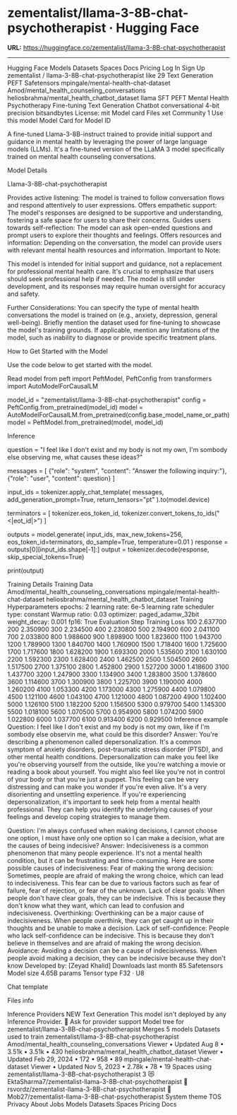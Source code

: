 # zementalist/llama-3-8B-chat-psychotherapist · Hugging Face

**URL:** https://huggingface.co/zementalist/llama-3-8B-chat-psychotherapist

---

Hugging Face
Models
Datasets
Spaces
Docs
Pricing
Log In
Sign Up
zementalist
/
llama-3-8B-chat-psychotherapist 
like
29
Text Generation
PEFT
Safetensors
mpingale/mental-health-chat-dataset
Amod/mental_health_counseling_conversations
heliosbrahma/mental_health_chatbot_dataset
llama
SFT
PEFT
Mental Health
Psychotherapy
Fine-tuning
Text Generation
Chatbot
conversational
4-bit precision
bitsandbytes
License:
mit
Model card
Files
xet
Community
1
Use this model
Model Card for Model ID

A fine-tuned Llama-3-8B-instruct trained to provide initial support and guidance in mental health by leveraging the power of large language models (LLMs). It's a fine-tuned version of the LLaMA 3 model specifically trained on mental health counseling conversations.

Model Details

Llama-3-8B-chat-psychotherapist

Provides active listening: The model is trained to follow conversation flows and respond attentively to user expressions. Offers empathetic support: The model's responses are designed to be supportive and understanding, fostering a safe space for users to share their concerns. Guides users towards self-reflection: The model can ask open-ended questions and prompt users to explore their thoughts and feelings. Offers resources and information: Depending on the conversation, the model can provide users with relevant mental health resources and information. Important to Note:

This model is intended for initial support and guidance, not a replacement for professional mental health care. It's crucial to emphasize that users should seek professional help if needed. The model is still under development, and its responses may require human oversight for accuracy and safety.

Further Considerations: You can specify the type of mental health conversations the model is trained on (e.g., anxiety, depression, general well-being). Briefly mention the dataset used for fine-tuning to showcase the model's training grounds. If applicable, mention any limitations of the model, such as inability to diagnose or provide specific treatment plans.

How to Get Started with the Model

Use the code below to get started with the model.

Read model
from peft import PeftModel, PeftConfig
from transformers import AutoModelForCausalLM

model_id = "zementalist/llama-3-8B-chat-psychotherapist"
config = PeftConfig.from_pretrained(model_id)
model = AutoModelForCausalLM.from_pretrained(config.base_model_name_or_path)
model = PeftModel.from_pretrained(model, model_id)

Inference

question = "I feel like I don't exist and my body is not my own, I'm sombody else observing me, what causes these ideas?"

messages = [
    {"role": "system", "content": "Answer the following inquiry:"},
    {"role": "user", "content": question}
]

input_ids = tokenizer.apply_chat_template(
    messages,
    add_generation_prompt=True,
    return_tensors="pt"
).to(model.device)


terminators = [
    tokenizer.eos_token_id,
    tokenizer.convert_tokens_to_ids("<|eot_id|>")
]

outputs = model.generate(
    input_ids,
    max_new_tokens=256,
    eos_token_id=terminators,
    do_sample=True,
    temperature=0.01
)
response = outputs[0][input_ids.shape[-1]:]
output = tokenizer.decode(response, skip_special_tokens=True)


print(output)

Training Details
Training Data
Amod/mental_health_counseling_conversations
mpingale/mental-health-chat-dataset
heliosbrahma/mental_health_chatbot_dataset
Training Hyperparameters
epochs: 2
learning rate: 6e-5
learning rate scheduler type: constant
Warmup ratio: 0.03
optimizer: paged_adamw_32bit
weight_decay: 0.001
fp16: True
Evaluation
Step	Training Loss
100	2.637700
200	2.350900
300	2.234500
400	2.230800
500	2.194900
600	2.041100
700	2.033800
800	1.988600
900	1.898900
1000	1.823600
1100	1.943700
1200	1.789900
1300	1.840700
1400	1.760900
1500	1.718400
1600	1.725600
1700	1.717600
1800	1.628200
1900	1.693300
2000	1.535600
2100	1.630100
2200	1.592300
2300	1.628400
2400	1.462500
2500	1.504500
2600	1.517500
2700	1.375100
2800	1.452800
2900	1.527200
3000	1.418600
3100	1.437700
3200	1.247900
3300	1.134900
3400	1.283800
3500	1.378600
3600	1.114600
3700	1.300900
3800	1.225700
3900	1.190000
4000	1.260200
4100	1.053300
4200	1.173000
4300	1.275900
4400	1.079800
4500	1.121100
4600	1.043100
4700	1.121000
4800	1.087200
4900	1.102400
5000	1.126100
5100	1.182200
5200	1.156500
5300	0.979700
5400	1.145300
5500	1.018100
5600	1.070500
5700	0.954900
5800	1.074200
5900	1.022800
6000	1.037700
6100	0.913400
6200	0.929500
Inference example
Question: I feel like I don't exist and my body is not my own, like if I'm sombody else observin me, what could be this disorder?
Answer: You're describing a phenomenon called depersonalization. It's a common symptom of anxiety disorders, post-traumatic stress disorder (PTSD), and other mental health conditions.
Depersonalization can make you feel like you're observing yourself from the outside, like you're watching a movie or reading a book about yourself. You might also feel like you're not in control of your body or that you're just a puppet.
This feeling can be very distressing and can make you wonder if you're even alive. It's a very disorienting and unsettling experience.
If you're experiencing depersonalization, it's important to seek help from a mental health professional. They can help you identify the underlying causes of your feelings and develop coping strategies to manage them.

Question: I'm always confused when making decisions, I cannot choose one option, I must have only one option so I can make a decision, what are the causes of being indecisive?
Answer: Indecisiveness is a common phenomenon that many people experience. It's not a mental health condition, but it can be frustrating and time-consuming. Here are some possible causes of indecisiveness:
Fear of making the wrong decision: Sometimes, people are afraid of making the wrong choice, which can lead to indecisiveness. This fear can be due to various factors such as fear of failure, fear of rejection, or fear of the unknown.
Lack of clear goals: When people don't have clear goals, they can be indecisive. This is because they don't know what they want, which can lead to confusion and indecisiveness.
Overthinking: Overthinking can be a major cause of indecisiveness. When people overthink, they can get caught up in their thoughts and be unable to make a decision.
Lack of self-confidence: People who lack self-confidence can be indecisive. This is because they don't believe in themselves and are afraid of making the wrong decision.
Avoidance: Avoiding a decision can be a cause of indecisiveness. When people avoid making a decision, they can be indecisive because they don't know
Developed by: [Zeyad Khalid]
Downloads last month
85
Safetensors
Model size
4.65B params
Tensor type
F32
·
U8

Chat template

Files info

Inference Providers
NEW
Text Generation
This model isn't deployed by any Inference Provider.
🙋
Ask for provider support
Model tree for
zementalist/llama-3-8B-chat-psychotherapist
Merges
5 models
Datasets used to train
zementalist/llama-3-8B-chat-psychotherapist
Amod/mental_health_counseling_conversations
Viewer
•
Updated Aug 8
•
3.51k
•
3.51k
•
430
heliosbrahma/mental_health_chatbot_dataset
Viewer
•
Updated Feb 29, 2024
•
172
•
958
•
89
mpingale/mental-health-chat-dataset
Viewer
•
Updated Nov 5, 2023
•
2.78k
•
78
•
19
Spaces using
zementalist/llama-3-8B-chat-psychotherapist
3
😻
EktaSharma7/zementalist-llama-3-8B-chat-psychotherapist
💬
rsvordz/zementalist-llama-3-8B-chat-psychotherapist
💬
Mob27/zementalist-llama-3-8B-chat-psychotherapist
System theme
TOS
Privacy
About
Jobs
Models
Datasets
Spaces
Pricing
Docs
